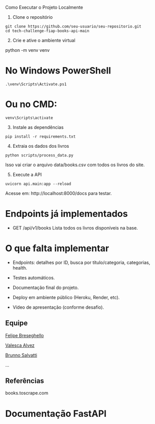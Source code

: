 Como Executar o Projeto Localmente
1. Clone o repositório

```
git clone https://github.com/seu-usuario/seu-repositorio.git
cd tech-challenge-fiap-books-api-main
```

2. Crie e ative o ambiente virtual

python -m venv venv
# No Windows PowerShell
```.\venv\Scripts\Activate.ps1```
# Ou no CMD:
```venv\Scripts\activate```

3. Instale as dependências

```pip install -r requirements.txt```

4. Extraia os dados dos livros

```python scripts/process_data.py```

Isso vai criar o arquivo data/books.csv com todos os livros do site.

5. Execute a API

```uvicorn api.main:app --reload```

Acesse em: http://localhost:8000/docs para testar.

# Endpoints já implementados
- GET /api/v1/books
Lista todos os livros disponíveis na base.

# O que falta implementar

- Endpoints: detalhes por ID, busca por título/categoria, categorias, health.

- Testes automáticos.

- Documentação final do projeto.

- Deploy em ambiente público (Heroku, Render, etc).

- Vídeo de apresentação (conforme desafio).

## Equipe

[Felipe Breseghello](https://github.com/fbreseghello)

[Valesca Alvez](https://github.com/valescaalvez)

[Brunno Salvatti](https://github.com/brunnosalvatti)

...


## Referências
books.toscrape.com

Documentação FastAPI
=======

